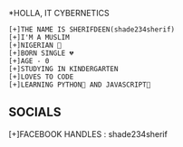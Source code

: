*HOLLA, IT CYBERNETICS
```
[+]THE NAME IS SHERIFDEEN(shade234sherif)
[+]I'M A MUSLIM
[+]NIGERIAN 💚
[+]BORN SINGLE 💔
[+]AGE - 0
[+]STUDYING IN KINDERGARTEN
[+]LOVES TO CODE 
[+]LEARNING PYTHON🐍 AND JAVASCRIPT👾
```

## SOCIALS
[+]FACEBOOK HANDLES : shade234sherif


 
 
 

<!---
Cybernetics is a ✨ special ✨ repository because its `README.md` (this file) appears on your GitHub profile.
You can click the Preview link to take a look at your changes.
--->
